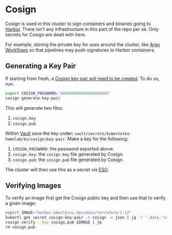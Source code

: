 # Cosign

Cosign is used in this cluster to sign containers and binaries going to [Harbor](../../storage/harbor/README.md). There isn't any infrastructure in this part of the repo per se. Only secrets for Cosign are dealt with here.

For example, storing the private key for uses around the cluster, like [Argo Workflows](../../ci-cd/argo-workflows/README.md) so that pipelines may push signatures to Harbor containers.

## Generating a Key Pair

If starting from fresh, a [Cosign key pair will need to be created](https://docs.sigstore.dev/cosign/key_management/signing_with_self-managed_keys/). To do so, run:

```bash
export COSIGN_PASSWORD='XXXXXXXXXXXXXXXXXXXXX'
cosign generate-key-pair
```

This will generate two files:

1. `cosign.key`
2. `cosign.pub`

Within [Vault](../vault/README.md) save the key under: `vault/secrets/kubernetes-homelab/kv/cosign/key-pair`. Make a key for the following:

1. `COSIGN_PASSWORD`: the password exported above.
2. `cosign.key`: the `cosign.key` file generated by Cosign.
3. `cosign.pub`: the `cosign.pub` file generated by Cosign.

The cluster will then use this as a secret via [ESO](../external-secrets-operator/README.md).


## Verifying Images

To verify an image first get the Cosign public key and then use that to verify a given image:

```bash
export IMAGE="harbor.okwilkins.dev/main/terraform:1.12"
kubectl get secret cosign-key-pair -n cosign -o json | jq -r '.data."cosign.pub"' | base64 -d > cosign.pub
cosign verify --key cosign.pub $IMAGE | jq
rm cosign.pub
```

